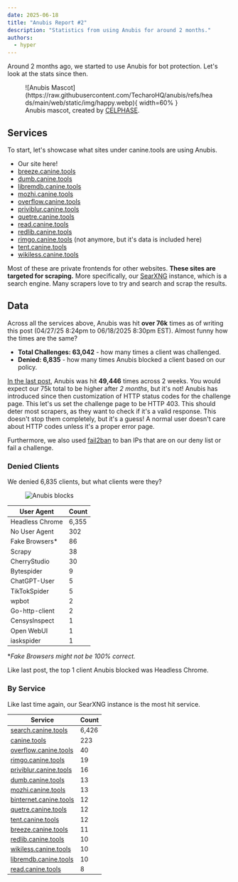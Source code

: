 ```yaml
---
date: 2025-06-18
title: "Anubis Report #2"
description: "Statistics from using Anubis for around 2 months."
authors:
  - hyper
---
```

Around 2 months ago, we started to use Anubis for bot protection. Let's look at the stats since then.
<!-- more -->

<figure markdown="span">
  ![Anubis Mascot](https://raw.githubusercontent.com/TecharoHQ/anubis/refs/heads/main/web/static/img/happy.webp){ width=60% }
  <figcaption>Anubis mascot, created by <a href="https://bsky.app/profile/celphase.bsky.social">CELPHASE</a>.</figcaption>
</figure>

## Services
To start, let's showcase what sites under canine.tools are using Anubis.

* Our site here!
* [breeze.canine.tools](https://breeze.canine.tools)
* [dumb.canine.tools](https://dumb.canine.tools)
* [libremdb.canine.tools](https://libremdb.canine.tools)
* [mozhi.canine.tools](https://mozhi.canine.tools)
* [overflow.canine.tools](https://overflow.canine.tools)
* [priviblur.canine.tools](https://priviblur.canine.tools)
* [quetre.canine.tools](https://quetre.canine.tools)
* [read.canine.tools](https://read.canine.tools)
* [redlib.canine.tools](https://redlib.canine.tools)
* [rimgo.canine.tools](https://rimgo.canine.tools) (not anymore, but it's data is included here)
* [tent.canine.tools](https://tent.canine.tools)
* [wikiless.canine.tools](https://wikiless.canine.tools)

Most of these are private frontends for other websites. **These sites are targeted for scraping.** More specifically, our [SearXNG](https://docs.searxng.org/) instance, which is a search engine. Many scrapers love to try and search and scrap the results.

## Data

Across all the services above, Anubis was hit **over 76k** times as of writing this post (04/27/25 8:24pm to 06/18/2025 8:30pm EST). Almost funny how the times are the same?

* **Total Challenges: 63,042** - how many times a client was challenged.
* **Denied: 6,835** - how many times Anubis blocked a client based on our policy.

[In the last post](16.md), Anubis was hit **49,446** times across 2 weeks. You would expect our 75k total to be higher after *2 months*, but it's not! Anubis has introduced since then customization of HTTP status codes for the challenge page. This let's us set the challenge page to be HTTP 403. This should deter most scrapers, as they want to check if it's a valid response. This doesn't stop them completely, but it's a guess! A normal user doesn't care about HTTP codes unless it's a proper error page.

Furthermore, we also used [fail2ban](https://github.com/fail2ban/fail2ban) to ban IPs that are on our deny list or fail a challenge.

### Denied Clients
We denied 6,835 clients, but what clients were they?

<figure markdown="span">
  <img alt="Anubis blocks" src="{{ config.site_url }}assets/images/blog/18/blocks.png">
</figure>

| User Agent        | Count  |
|-------------------|--------|
| Headless Chrome   | 6,355  |
| No User Agent     | 302    |
| Fake Browsers*    | 86     |
| Scrapy            | 38     |
| CherryStudio      | 30     |
| Bytespider        | 9      |
| ChatGPT-User      | 5      |
| TikTokSpider      | 5      |
| wpbot             | 2      |
| Go-http-client    | 2      |
| CensysInspect     | 1      |
| Open WebUI        | 1      |
| iaskspider        | 1      |

**Fake Browsers might not be 100% correct.*

Like last post, the top 1 client Anubis blocked was Headless Chrome.

### By Service
Like last time again, our SearXNG instance is the most hit service.

| Service                 | Count |
|-------------------------|-------|
| [search.canine.tools](https://search.canine.tools)          | 6,426 |
| [canine.tools](https://canine.tools)  | 223   |
| [overflow.canine.tools](https://overflow.canine.tools)| 40    |
| [rimgo.canine.tools](https://rimgo.canine.tools)            | 19    |
| [priviblur.canine.tools](https://priviblur.canine.tools)        | 16    |
| [dumb.canine.tools](https://dumb.canine.tools)             | 13    |
| [mozhi.canine.tools](https://mozhi.canine.tools)            | 13    |
| [binternet.canine.tools](https://priviblur.canine.tools)        | 12    |
| [quetre.canine.tools](https://quetre.canine.tools)           | 12    |
| [tent.canine.tools](https://tent.canine.tools)             | 12    |
| [breeze.canine.tools](https://breeze.canine.tools)       | 11    |
| [redlib.canine.tools](https://redlib.canine.tools)           | 10    |
| [wikiless.canine.tools](https://wikiless.canine.tools)         | 10    |
| [libremdb.canine.tools](https://libremdb.canine.tools)         | 10    |
| [read.canine.tools](https://read.canine.tools)      | 8     |